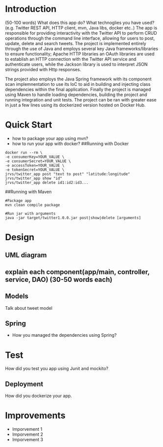 # Introduction
(50-100 words)
What does this app do? What technoglies you have used? (e.g. Twitter REST API, HTTP client, mvn, Java libs, docker etc..)
The app is responsible for providing interactivity with the Twitter API to perform CRUD operations through the command line interface, allowing for users to post,
update, delete and search tweets. The project is implemented entirely through the use of Java and employs several key Java frameworks/libraries to ensure functionality;
Apache HTTP libraries an OAuth libraries are used to establish an HTTP connection with the Twitter API service and authenticate users, while the Jackson library
is used to interpret JSON strings provided with Http responses. 

The project also employs the Java Spring framework with its component scan implemnentation to use its IoC to aid in building and injecting class dependencies within
the final application. Finally the project is managed using Maven to handle loading dependencies, building the project and running integration and unit tests. The 
project can be ran with greater ease in just a few lines using its dockerized version hosted on Docker Hub.

# Quick Start
- how to package your app using mvn?
- how to run your app with docker?
##Running with Docker
```
docker run --rm \
-e consumerKey=YOUR_VALUE \
-e consumerSecret=YOUR_VALUE \
-e accessToken=YOUR_VALUE \
-e tokenSecret=YOUR_VALUE \
jrvs/twitter_app post "text to post" "latitude:longitude"
jrvs/twitter_app show "id"
jrvs/twitter_app delete id1:id2:id3...
```
##Running with Maven
```
#Package app
mvn clean compile package

#Run jar with arguments
java -jar target/twitter1.0.0.jar post|show|delete [arguments]
```

# Design
## UML diagram
## explain each component(app/main, controller, service, DAO) (30-50 words each)
## Models
Talk about tweet model
## Spring
- How you managed the dependencies using Spring?

# Test
How did you test you app using Junit and mockito?

## Deployment
How did you dockerize your app.

# Improvements
- Imporvement 1
- Imporvement 2
- Imporvement 3
